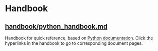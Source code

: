 # Handbook

## [handbook/python_handbook.md](https://github.com/alvinloong/python/blob/master/handbook/python3_handbook.md)

Handbook for quick reference, based on [Python documentation](https://docs.python.org/). Click the hyperlinks in the handbook to go to corresponding document pages.